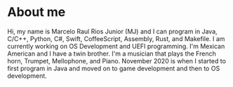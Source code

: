 # About me

Hi, my name is Marcelo Raul Rios Junior (MJ) and I can program in Java, C/C++, Python, C#, Swift, CoffeeScript, Assembly, Rust, and Makefile. I am currently working on OS Development and UEFI programming. I'm Mexican American and I have a twin brother. I'm a musician that plays the French horn, Trumpet, Mellophone, and Piano. November 2020 is when I started to first program in Java and moved on to game development and then to OS development.
